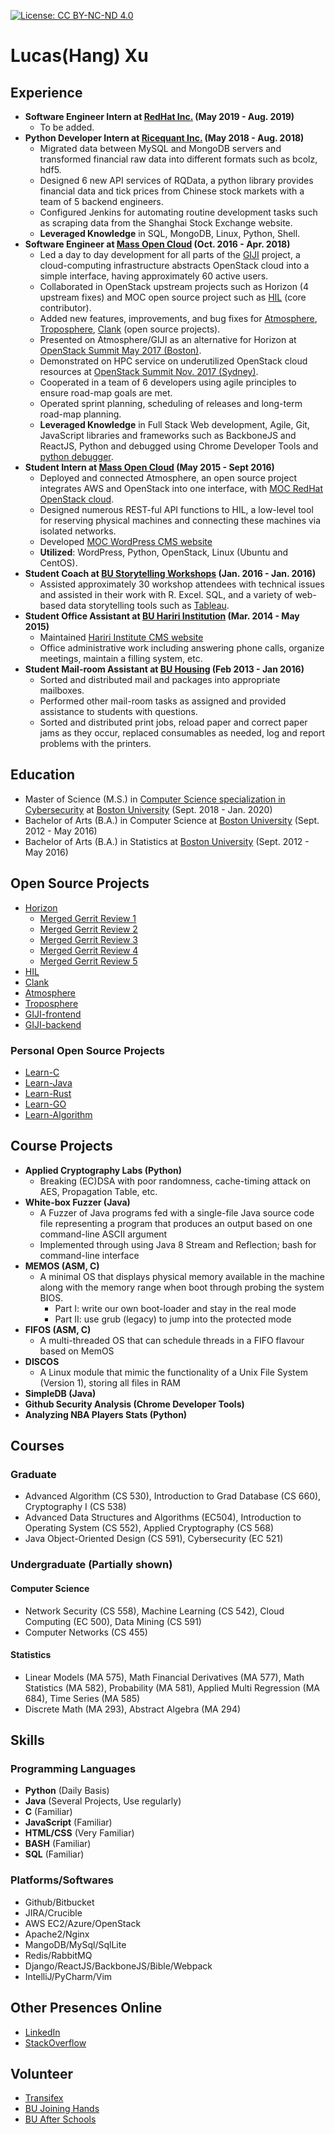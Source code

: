 [![License: CC BY-NC-ND 4.0](https://img.shields.io/badge/License-CC%20BY--NC--ND%204.0-lightgrey.svg)](https://creativecommons.org/licenses/by-nc-nd/4.0/) 

# Lucas(Hang) Xu

## Experience

* **Software Engineer Intern at [RedHat Inc.](https://www.redhat.com/en) (May 2019 - Aug. 2019)**
  * To be added.
* **Python Developer Intern at [Ricequant Inc.](https://www.ricequant.com/) (May 2018 - Aug. 2018)**
  * Migrated data between MySQL and MongoDB servers and transformed financial raw data into different formats such as bcolz, hdf5.
  * Designed 6 new API services of RQData, a python library provides financial data and tick prices from Chinese stock markets with a team of 5 backend engineers.
  * Configured Jenkins for automating routine development tasks such as scraping data from the Shanghai Stock Exchange website.
  * **Leveraged Knowledge** in SQL, MongoDB, Linux, Python, Shell.
* **Software Engineer at [Mass Open Cloud](https://massopen.cloud/) (Oct. 2016 - Apr. 2018)**
  * Led a day to day development for all parts of the [GIJI](https://github.com/CCI-MOC/giji-backend) project, a cloud-computing infrastructure abstracts OpenStack cloud into a simple interface, having approximately 60 active users.
  * Collaborated in OpenStack upstream projects such as Horizon (4 upstream fixes) and MOC open source project such as [HIL](https://github.com/CCI-MOC/hil) (core contributor).
  * Added new features, improvements, and bug fixes for [Atmosphere](https://github.com/cyverse/atmosphere), [Troposphere](https://github.com/cyverse/troposphere), [Clank](https://github.com/cyverse/clank) (open source projects).
  * Presented on Atmosphere/GIJI as an alternative for Horizon at [OpenStack Summit May 2017 (Boston)](https://www.openstack.org/summit/boston-2017/summit-schedule/events/17739/moc-simple-gui-an-and-to-openstack-horizon).
  * Demonstrated on HPC service on underutilized OpenStack cloud resources at [OpenStack Summit Nov. 2017 (Sydney)](https://www.openstack.org/summit/sydney-2017/summit-schedule/events/19990/htc-service-on-underutilized-openstack-cloud-resources).
  * Cooperated in a team of 6 developers using agile principles to ensure road-map goals are met.
  * Operated sprint planning, scheduling of releases and long-term road-map planning.
  * **Leveraged Knowledge** in Full Stack Web development, Agile, Git, JavaScript libraries and frameworks such as BackboneJS and ReactJS, Python and debugged using Chrome Developer Tools and [python debugger](https://docs.python.org/3/library/pdb.html).
* **Student Intern at [Mass Open Cloud](https://massopen.cloud/) (May 2015 - Sept 2016)**
  * Deployed and connected Atmosphere, an open source project integrates AWS and OpenStack into one interface, with [MOC RedHat OpenStack cloud](https://kaizen.massopen.cloud/).
  * Designed numerous REST-ful API functions to HIL, a low-level tool for reserving physical machines and connecting these machines via isolated networks.
  * Developed [MOC WordPress CMS website](https://massopen.cloud/)
  * **Utilized**: WordPress, Python, OpenStack, Linux (Ubuntu and CentOS).
* **Student Coach at [BU Storytelling Workshops](https://combeyond.bu.edu/workshop/data-narrative/) (Jan. 2016 - Jan. 2016)**
  * Assisted approximately 30 workshop attendees with technical issues and assisted in their work with R. Excel. SQL, and a variety of web-based data storytelling tools such as [Tableau](https://www.tableau.com/).
* **Student Office Assistant at [BU Hariri Institution](https://www.bu.edu/hic/) (Mar. 2014 - May 2015)**
  * Maintained [Hariri Institute CMS website](https://www.bu.edu/hic/)
  * Office administrative work including answering phone calls, organize meetings, maintain a filling system, etc.
* **Student Mail-room Assistant at [BU Housing](https://www.bu.edu/housing/) (Feb 2013 - Jan 2016)**
  * Sorted and distributed mail and packages into appropriate mailboxes.
  * Performed other mail-room tasks as assigned and provided assistance to students with questions.
  * Sorted and distributed print jobs, reload paper and correct paper jams as they occur, replaced consumables as needed, log and report problems with the printers.

## Education

* Master of Science (M.S.) in [Computer Science specialization in Cybersecurity](https://www.bu.edu/cs/masters/program/cyber-security/) at [Boston University](https://www.bu.edu/) (Sept. 2018 - Jan. 2020)
* Bachelor of Arts (B.A.) in Computer Science at [Boston University](https://www.bu.edu/) (Sept. 2012 - May 2016)
* Bachelor of Arts (B.A.) in Statistics at [Boston University](https://www.bu.edu/) (Sept. 2012 - May 2016)

## Open Source Projects

* [Horizon](https://docs.openstack.org/horizon/latest/)
  * [Merged Gerrit Review 1](https://review.openstack.org/#/c/449317/)
  * [Merged Gerrit Review 2](https://review.openstack.org/#/c/401361/)
  * [Merged Gerrit Review 3](https://review.openstack.org/#/c/190253/)
  * [Merged Gerrit Review 4](https://review.openstack.org/#/c/438074/)
  * [Merged Gerrit Review 5](https://review.openstack.org/#/c/438038/)
* [HIL](https://github.com/CCI-MOC/hil)
* [Clank](https://github.com/cyverse/clank)
* [Atmosphere](https://github.com/cyverse/atmosphere)
* [Troposphere](https://github.com/cyverse/troposphere)
* [GIJI-frontend](https://github.com/CCI-MOC/giji-frontend)
* [GIJI-backend](https://github.com/CCI-MOC/giji-backend)

### Personal Open Source Projects

* [Learn-C](https://github.com/xuhang57/Learn-C)
* [Learn-Java](https://github.com/xuhang57/Learn-JAVA)
* [Learn-Rust](https://github.com/xuhang57/Learn-RUST)
* [Learn-GO](https://github.com/xuhang57/Learn-GO)
* [Learn-Algorithm](https://github.com/xuhang57/Learn-Algorithms)

## Course Projects

* **Applied Cryptography Labs (Python)**
  * Breaking (EC)DSA with poor randomness, cache-timing attack on AES, Propagation Table, etc.
* **White-box Fuzzer (Java)**
  * A Fuzzer of Java programs fed with a single-file Java source code file representing a program that produces an output based on one command-line ASCII argument
  * Implemented through using Java 8 Stream and Reflection; bash for command-line interface
* **MEMOS (ASM, C)**
  * A minimal OS that displays physical memory available in the machine along with the memory range when boot through probing the system BIOS.
    * Part I: write our own boot-loader and stay in the real mode
    * Part II: use grub (legacy) to jump into the protected mode
* **FIFOS (ASM, C)**
  * A multi-threaded OS that can schedule threads in a FIFO flavour based on MemOS
* **DISCOS**
  * A Linux module that mimic the functionality of a Unix File System (Version 1), storing all files in RAM
* **SimpleDB (Java)**
* **Github Security Analysis (Chrome Developer Tools)**
* **Analyzing NBA Players Stats (Python)**

## Courses

### Graduate

* Advanced Algorithm (CS 530), Introduction to Grad Database (CS 660), Cryptography I (CS 538)
* Advanced Data Structures and Algorithms (EC504), Introduction to Operating System (CS 552), Applied Cryptography (CS 568)
* Java Object-Oriented Design (CS 591), Cybersecurity (EC 521)

### Undergraduate (Partially shown)

#### Computer Science

* Network Security (CS 558), Machine Learning (CS 542), Cloud Computing (EC 500), Data Mining (CS 591)
* Computer Networks (CS 455)

#### Statistics

* Linear Models (MA 575), Math Financial Derivatives (MA 577), Math Statistics (MA 582), Probability (MA 581), Applied Multi Regression (MA 684), Time Series (MA 585)
* Discrete Math (MA 293), Abstract Algebra (MA 294)

## Skills

### Programming Languages

* **Python** (Daily Basis)
* **Java** (Several Projects, Use regularly)
* **C** (Familiar)
* **JavaScript** (Familiar)
* **HTML/CSS** (Very Familiar)
* **BASH** (Familiar)
* **SQL** (Familiar)

### Platforms/Softwares

* Github/Bitbucket
* JIRA/Crucible
* AWS EC2/Azure/OpenStack
* Apache2/Nginx
* MangoDB/MySql/SqlLite
* Redis/RabbitMQ
* Django/ReactJS/BackboneJS/Bible/Webpack
* IntelliJ/PyCharm/Vim

## Other Presences Online

* [LinkedIn](https://linkedin.com/in/hangxulucas/)
* [StackOverflow](https://stackoverflow.com/users/8379419/lucas-h-xu)

## Volunteer

* [Transifex](https://www.transifex.com/)
* [BU Joining Hands](https://www.bu.edu/csc/category/joining-hands/)
* [BU After Schools](https://www.bu.edu/csc/community-service-center-programs/afterschool/)
